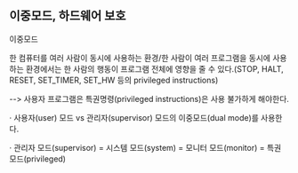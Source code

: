 ## 이중모드, 하드웨어 보호

이중모드

한 컴퓨터를 여러 사람이 동시에 사용하는 환경/한 사람이 여러 프로그램을 동시에 사용하는 환경에서는 한 사람의 행동이 프로그램 전체에 영향을 줄 수 있다.(STOP, HALT, RESET, SET_TIMER, SET_HW 등의 privileged instructions)

--> 사용자 프로그램은 특권명령(privileged instructions)은 사용 불가하게 해야한다.

· 사용자(user) 모드 vs 관리자(supervisor) 모드의 이중모드(dual mode)를 사용한다.

· 관리자 모드(supervisor) = 시스템 모드(system) = 모니터 모드(monitor) = 특권 모드(privileged)
